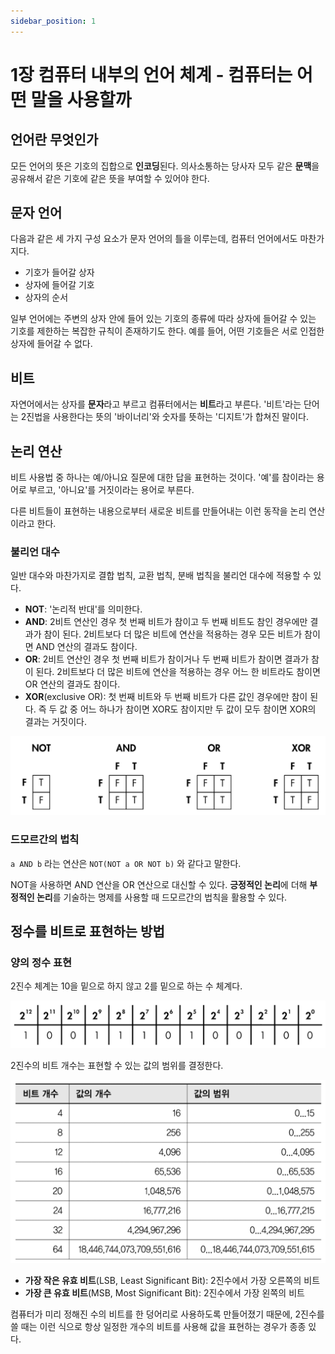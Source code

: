 ```yaml
---
sidebar_position: 1
---
```


# 1장 컴퓨터 내부의 언어 체계 - 컴퓨터는 어떤 말을 사용할까

## 언어란 무엇인가

모든 언어의 뜻은 기호의 집합으로 **인코딩**된다. 의사소통하는 당사자 모두 같은 **문맥**을 공유해서 같은 기호에 같은 뜻을 부여할 수 있어야 한다.

## 문자 언어

다음과 같은 세 가지 구성 요소가 문자 언어의 틀을 이루는데, 컴퓨터 언어에서도 마찬가지다.

- 기호가 들어갈 상자
- 상자에 들어갈 기호
- 상자의 순서

일부 언어에는 주변의 상자 안에 들어 있는 기호의 종류에 따라 상자에 들어갈 수 있는 기호를 제한하는 복잡한 규칙이 존재하기도 한다. 예를 들어, 어떤 기호들은 서로 인접한 상자에 들어갈 수 없다.

## 비트

자연어에서는 상자를 **문자**라고 부르고 컴퓨터에서는 **비트**라고 부른다. '비트'라는 단어는 2진법을 사용한다는 뜻의 '바이너리'와 숫자를 뜻하는 '디지트'가 합쳐진 말이다.

## 논리 연산

비트 사용법 중 하나는 예/아니요 질문에 대한 답을 표현하는 것이다. '예'를 참이라는 용어로 부르고, '아니요'를 거짓이라는 용어로 부른다.

다른 비트들이 표현하는 내용으로부터 새로운 비트를 만들어내는 이런 동작을 논리 연산이라고 한다.

### 불리언 대수

일반 대수와 마찬가지로 결합 법칙, 교환 법칙, 분배 법칙을 불리언 대수에 적용할 수 있다.

- **NOT**: '논리적 반대'를 의미한다.
- **AND**: 2비트 연산인 경우 첫 번째 비트가 참이고 두 번째 비트도 참인 경우에만 결과가 참이 된다. 2비트보다 더 많은 비트에 연산을 적용하는 경우 모든 비트가 참이면 AND 연산의 결과도 참이다.
- **OR**: 2비트 연산인 경우 첫 번째 비트가 참이거나 두 번째 비트가 참이면 결과가 참이 된다. 2비트보다 더 많은 비트에 연산을 적용하는 경우 어느 한 비트라도 참이면 OR 연산의 결과도 참이다.
- **XOR**(exclusive OR): 첫 번째 비트와 두 번째 비트가 다른 값인 경우에만 참이 된다. 즉 두 값 중 어느 하나가 참이면 XOR도 참이지만 두 값이 모두 참이면 XOR의 결과는 거짓이다.

![truth-table](./images/01-truth-table.png)

### 드모르간의 법칙

`a AND b` 라는 연산은 `NOT(NOT a OR NOT b)` 와 같다고 말한다.

NOT을 사용하면 AND 연산을 OR 연산으로 대신할 수 있다. **긍정적인 논리**에 더해 **부정적인 논리**를 기술하는 명제를 사용할 때 드모르간의 법칙을 활용할 수 있다.

## 정수를 비트로 표현하는 방법

### 양의 정수 표현

2진수 체계는 10을 밑으로 하지 않고 2를 밑으로 하는 수 체계다.

![01-binary-5028](./images/01-binary-5028.png)

2진수의 비트 개수는 표현할 수 있는 값의 범위를 결정한다.

![01-binary](./images/01-binary.png)

- **가장 작은 유효 비트**(LSB, Least Significant Bit): 2진수에서 가장 오른쪽의 비트
- **가장 큰 유효 비트**(MSB, Most Significant Bit): 2진수에서 가장 왼쪽의 비트

컴퓨터가 미리 정해진 수의 비트를 한 덩어리로 사용하도록 만들어졌기 때문에, 2진수를 쓸 때는 이런 식으로 항상 일정한 개수의 비트를 사용해 값을 표현하는 경우가 종종 있다.
